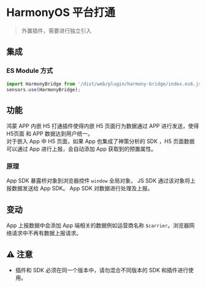 # HarmonyOS 平台打通
> 外置插件，需要进行独立引入


## 集成
### ES Module 方式
```javascript
import HarmonyBridge from '/dist/web/plugin/harmony-bridge/index.es6.js';
sensors.use(HarmonyBridge);
```

## 功能
鸿蒙 APP 内嵌 H5 打通插件使得内嵌 H5 页面行为数据通过 APP 进行发送，使得 H5页面 和 APP 数据达到用户统一。<br>
对于嵌入 App 中 H5 页面，如果 App 也集成了神策分析的 SDK ，H5 页面数据可以通过 App 进行上报，会自动添加 App 获取到的预置属性。

### 原理
App SDK 暴露桥对象到浏览器控件 `window` 全局对象， JS SDK 通过该对象将上报数据发送给 App SDK。 App SDK 对数据进行处理及上报。

## 变动
App 上报数据中会添加 App 端相关的数据例如运营商名称 `$carrier`。浏览器网络请求中不再有数据上报请求。

## ⚠️ 注意
- 插件和 SDK 必须在同一个版本中，请勿混合不同版本的 SDK 和插件进行使用。
